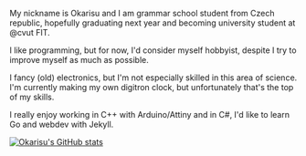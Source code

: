 My nickname is Okarisu and I am grammar school student from Czech republic, hopefully graduating next year and becoming university student at @cvut FIT.

I like programming, but for now, I'd consider myself hobbyist, despite I try to improve myself as much as possible.

I fancy (old) electronics, but I'm not especially skilled in this area of science. I'm currently making my own digitron clock, but unfortunately that's the top of my skills. 

I really enjoy working in C++ with Arduino/Attiny and in C#, I'd like to learn Go and webdev with Jekyll.

[![Okarisu's GitHub stats](https://github-readme-stats.vercel.app/api?username=okarisu)](https://github.com/anuraghazra/github-readme-stats)

